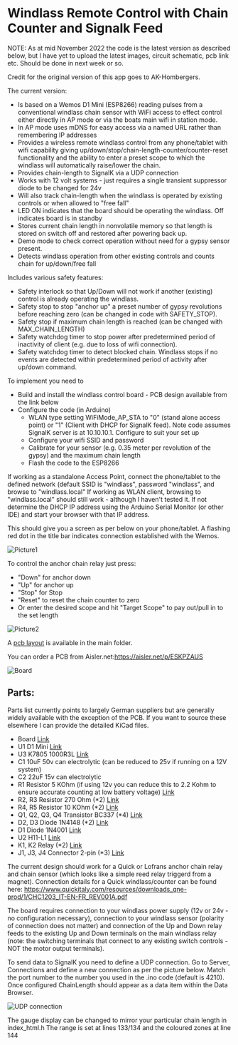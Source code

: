 # Windlass Remote Control with Chain Counter and Signalk Feed

NOTE: As at mid November 2022 the code is the latest version as described below, but I have yet to upload the latest images, circuit schematic, pcb link etc.  Should be done in next week or so.


Credit for the original version of this app goes to AK-Hombergers.

The current version:

* Is based on a Wemos D1 Mini (ESP8266) reading pulses from a conventional windlass chain sensor with WiFi access to effect control either directly in AP mode or via the boats main wifi in station mode.
* In AP mode uses mDNS for easy access via a named URL rather than remembering IP addresses
* Provides a wireless remote windlass control from any phone/tablet with wifi capability giving up/down/stop/chain-length-counter/counter-reset functionality and the ability to enter a preset scope to which the windlass will automatically raise/lower the chain.
* Provides chain-length to SignalK via a UDP connection
* Works with 12 volt systems - just requires a single transient suppressor diode to be changed for 24v 
* Will also track chain-length when the windlass is operated by existing controls or when allowed to "free fall"
* LED ON indicates that the board should be operating the windlass.  Off indicates board is in standby
* Stores current chain length in nonvolatile memory so that length is stored on switch off and restored after powering back up.
* Demo mode to check correct operation without need for a gypsy sensor present.
* Detects windlass operation from other existing controls and counts chain for up/down/free fall

Includes various safety features:

- Safety interlock so that Up/Down will not work if another (existing) control is already operating the windlass.
- Safety stop to stop "anchor up" a preset number of gypsy revolutions before reaching zero (can be changed in code with SAFETY_STOP).
- Safety stop if maximum chain length is reached (can be changed with MAX_CHAIN_LENGTH)
- Safety watchdog timer to stop power after predetermined period of inactivity of client (e.g. due to loss of wifi connection).
- Safety watchdog timer to detect blocked chain. Windlass stops if no events are detected within predetermined period of activity after up/down command.


To implement you need to
* Build and install the windlass control board - PCB design available from the link below
* Configure the code (in Arduino)
   - WLAN type setting WiFiMode_AP_STA to "0" (stand alone access point) or "1" (Client with DHCP for SignalK feed).  Note code assumes SignalK server is at 10.10.10.1.  Configure to suit your set up
   - Configure your wifi SSID and password
   - Calibrate for your sensor (e.g. 0.35 meter per revolution of the gypsy) and the maximum chain length
   - Flash the code to the ESP8266

If working as a standalone Access Point, connect the phone/tablet to the defined network (default SSID is "windlass", password "windlass", and browse to "windlass.local"
If working as WLAN client, browsing to "windlass.local" should still work - although I haven't tested it.  If not determine the DHCP IP address using the Arduino Serial Monitor (or other IDE) and start your browser with that IP address.

This should give you a screen as per below on your phone/tablet.  A flashing red dot in the title bar indicates connection established with the Wemos.

![Picture1](https://github.com/LukeSavage1306/Windlass-Remote-Chain-Counter-and-SignalK-Feed/blob/main/87A64764-90E9-49FC-913E-AB4FD1F76114.jpeg)

To control the anchor chain relay just press:
- "Down" for anchor down
- "Up" for anchor up
- "Stop" for Stop
- "Reset" to reset the chain counter to zero
- Or enter the desired scope and hit "Target Scope" to pay out/pull in to the set length



![Picture2](https://github.com/LukeSavage1306/Windlass-Remote-Chain-Counter-and-SignalK-Feed/blob/main/24vWindlassRemoteAndChainCounter.JPG)

A [pcb layout](https://github.com/LukeSavage1306/Windlass-Remote-Chain-Counter-and-SignalK-Feed/blob/main/24vD1MiniWindlassControlAndChainCounter.kicad_pcb) is available in the main folder. 

You can order a PCB from Aisler.net:https://aisler.net/p/ESKPZAUS

![Board](https://github.com/LukeSavage1306/Windlass-Remote-Chain-Counter-and-SignalK-Feed/blob/main/WindlassPCB.JPG)

## Parts:

Parts list currently points to largely German suppliers but are generally widely available with the exception of the PCB. If you want to source these elsewhere I can provide the detailed KiCad files. 

- Board [Link](https://aisler.net/p/ESKPZAUS)
- U1 D1 Mini [Link](https://www.reichelt.de/de/en/d1-mini-esp8266-v3-0-d1-mini-p253978.html?&nbc=1)
- U3 K7805 1000R3L [Link](https://uk.rs-online.com/web/p/switching-regulators/1934015/)
- C1 10uF 50v can electrolytic (can be reduced to 25v if running on a 12V system)
- C2 22uF 15v can electrolytic 
- R1 Resistor 5 KOhm (if using 12v you can reduce this to 2.2 Kohm to ensure accurate counting at low battery voltage) [Link](https://www.reichelt.de/de/en/carbon-film-resistor-1-4-w-5-1-0-kilo-ohms-1-4w-1-0k-p1315.html?&trstct=pos_2&nbc=1)
- R2, R3 Resistor 270 Ohm (*2) [Link](https://www.reichelt.de/de/en/carbon-film-resistor-1-4-w-5-270-ohm-1-4w-270-p1390.html?&nbc=1)
- R4, R5 Resistor 10 KOhm (*2) [Link](https://www.reichelt.de/de/en/carbon-film-resistor-1-4w-5-10-kilo-ohms-1-4w-10k-p1338.html?&nbc=1)
- Q1, Q2, Q3, Q4 Transistor BC337 (*4) [Link](https://www.reichelt.de/de/en/transistor-to-92-bl-npn-45v-800ma-bc-337-25-dio-p219125.html?&nbc=1)
- D2, D3 Diode 1N4148 (*2) [Link](https://www.reichelt.de/schalt-diode-100-v-150-ma-do-35-1n-4148-p1730.html?search=1n4148)
- D1 Diode 1N4001 [Link](https://www.reichelt.de/de/en/rectifier-diode-do41-50-v-1-a-1n-4001-p1723.html?&nbc=1)
- U2 H11-L1 [Link](https://www.reichelt.de/optokoppler-1-mbit-s-dil-6-h11l1m-p219351.html?search=H11-l1)
- K1, K2 Relay (*2) [Link](https://www.reichelt.de/de/en/miniature-power-relay-g5q-1-no-5-v-dc-5-a-g5q-1a-eu-5dc-p258331.html?&nbc=1)
- J1, J3, J4 Connector 2-pin (*3) [Link](https://www.reichelt.de/de/en/2-pin-terminal-strip-spacing-5-08-akl-101-02-p36605.html?&nbc=1)

The current design should work for a Quick or Lofrans anchor chain relay and chain sensor (which looks like a simple reed relay triggerd from a magnet). Connection details  for a Quick windlass/counter can be found here: https://www.quickitaly.com/resources/downloads_qne-prod/1/CHC1203_IT-EN-FR_REV001A.pdf

The board requires connection to your windlass power supply (12v or 24v - no configuration necessary), connection to your windlass sensor (polarity of connection does not matter) and connection of the Up and Down relay feeds to the existing Up and Down terminals on the main windlass relay (note: the switching terminals that connect to any existing switch controls - NOT the motor output terminals).

To send data to SignalK you need to define a UDP connection.  Go to Server, Connections and define a new connection as per the picture below.  Match the port number to the number you used in the .ino code (default is 4210).  Once configured ChainLength should appear as a data item within the Data Browser.

![UDP connection](https://github.com/LukeSavage1306/Windlass-Remote-Chain-Counter-and-SignalK-Feed/blob/main/UDPconnectionconfiguration.png)

The gauge display can be changed to mirror your particular chain length in index_html.h   The range is set at lines 133/134 and the coloured zones at line 144
